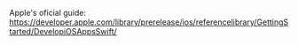 Apple's oficial guide: https://developer.apple.com/library/prerelease/ios/referencelibrary/GettingStarted/DevelopiOSAppsSwift/
